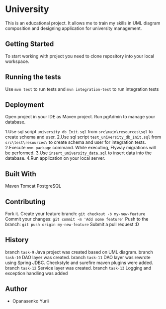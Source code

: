 # University

This is an educational project. It allows me to train my skills in UML diagram composition and designing application for university management.

## Getting Started
To start working with project you need to clone repository into your local workspace.

## Running the tests
Use `mvn test` to run tests and `mvn integration-test` to run integration tests
## Deployment
Open project in your IDE as Maven project.
Run pgAdmin to manage your database.

1.Use sql script `university_db_Init.sql` from `src\main\resources\sql` to create schema and user.
2.Use sql script `test_university_db_Init.sql` from `src\test\resources\` to create schema and user for integration tests.
2.Execute `mvn package` command. While executing, Flyway migrations will be performed.
3.Use `insert_university_data.sql` to insert data into the database.
4.Run application on your local server.
## Built With
Maven
Tomcat
PostgreSQL
## Contributing
Fork it.
Create your feature branch: `git checkout -b my-new-feature`
Commit your changes: `git commit -m 'Add some feature'`
Push to the branch: `git push origin my-new-feature`
Submit a pull request :D
## History
branch `task-9` Java project was created  based on UML diagram.
branch `task-10` DAO layer was created.
branch `task-11` DAO layer was rewrote using Spring JDBC. Checkstyle and surefire maven plugins were added.
branch `task-12` Service layer was created.
branch `task-13` Logging and exception handling was added

## Author

* Opanasenko Yurii




